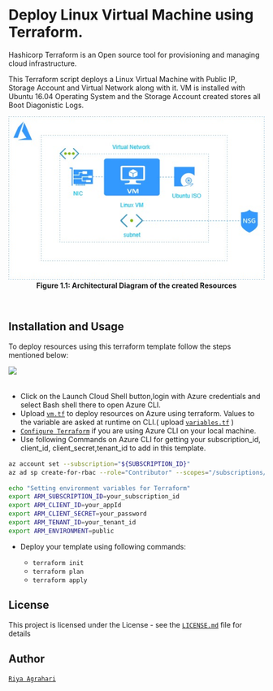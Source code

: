 # Deploy Linux Virtual Machine using Terraform.

Hashicorp Terraform is an Open source tool for provisioning and managing cloud infrastructure.

This Terraform script deploys a Linux Virtual Machine with Public IP, Storage Account and Virtual Network along with it. VM  is installed with Ubuntu 16.04 Operating System  and the Storage Account created stores all Boot Diagonistic Logs.

<p align="center">
<img src="./Diagrams/vm.jpg"></br>
<b>Figure 1.1: Architectural Diagram of the created Resources</b> 
</br>
</p>
<br />


## Installation and Usage
To deploy resources using this terraform template follow the steps mentioned below:

<a href="https://shell.azure.com" target="_blank">
 <img name="launch-cloud-shell" src="https://docs.microsoft.com/azure/includes/media/cloud-shell-try-it/launchcloudshell.png" data-linktype="external">
</a>

<br />
<br/>

- Click on the Launch Cloud Shell button,login with Azure credentials and select Bash shell there to open Azure CLI.
- Upload [`vm.tf`](https://github.com/riyaagrahari/Terraform-Azure/blob/master/Terraform-Vm-Deploy/vm.tf) to deploy resources on Azure using terraform. Values to the variable are asked at runtime on CLI.( upload [`variables.tf`](https://github.com/riyaagrahari/Terraform-Azure/blob/master/Terraform-Vm-Deploy/variables.tf) ) 
- [`Configure Terraform`](https://docs.microsoft.com/en-us/azure/virtual-machines/linux/terraform-install-configure) if you are using Azure CLI on your local machine.
- Use following Commands on Azure CLI for getting your subscription_id, client_id, client_secret,tenant_id to add in this template.
```bash
az account set --subscription="${SUBSCRIPTION_ID}"
az ad sp create-for-rbac --role="Contributor" --scopes="/subscriptions/${SUBSCRIPTION_ID}"
```
```bash
echo "Setting environment variables for Terraform"
export ARM_SUBSCRIPTION_ID=your_subscription_id
export ARM_CLIENT_ID=your_appId
export ARM_CLIENT_SECRET=your_password
export ARM_TENANT_ID=your_tenant_id
export ARM_ENVIRONMENT=public
```
- Deploy your template using following commands:

    - ```terraform init ```
    - ```terraform plan ``` 
    - ```terraform apply```
    
## License
This project is licensed under the  License - see the [`LICENSE.md`](https://github.com/riyaagrahari/Terraform-Azure/blob/master/LICENSE) file for details
## Author
[`Riya Agrahari`](https://github.com/riyaagrahari/)<br />
